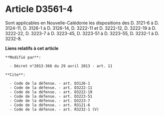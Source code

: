 # Article D3561-4

Sont applicables en Nouvelle-Calédonie les dispositions des D. 3121-6 à D. 3124-11, D. 3126-1 à D. 3126-14, D. 3222-11 et D.
3222-12, 
D. 3222-19 à D. 3222-22, D. 3223-7 à D. 3223-45, D. 3223-51 à D. 3223-55, D. 3232-1 à D. 3232-8.

**Liens relatifs à cet article**

	**Modifié par**:

	  - Décret n°2013-366 du 29 avril 2013 - art. 11

	**Cite**:

	  - Code de la défense. - art. D3126-1
	  - Code de la défense. - art. D3222-11
	  - Code de la défense. - art. D3222-19
	  - Code de la défense. - art. D3223-51
	  - Code de la défense. - art. D3223-7
	  - Code de la défense. - art. R3121-6
	  - Code de la défense. - art. R3232-1 (V)
